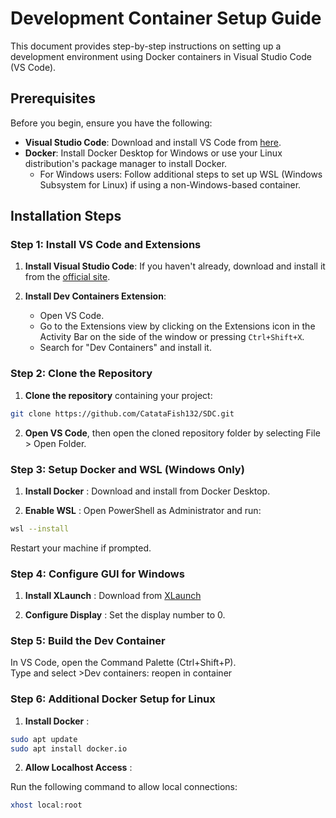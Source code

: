 # Development Container Setup Guide

This document provides step-by-step instructions on setting up a development environment using Docker containers in Visual Studio Code (VS Code). 

## Prerequisites

Before you begin, ensure you have the following:

- **Visual Studio Code**: Download and install VS Code from [here](https://code.visualstudio.com/).
- **Docker**: Install Docker Desktop for Windows or use your Linux distribution's package manager to install Docker.
  - For Windows users: Follow additional steps to set up WSL (Windows Subsystem for Linux) if using a non-Windows-based container.

## Installation Steps

### Step 1: Install VS Code and Extensions

1. **Install Visual Studio Code**: If you haven't already, download and install it from the [official site](https://code.visualstudio.com/).

2. **Install Dev Containers Extension**:
   - Open VS Code.
   - Go to the Extensions view by clicking on the Extensions icon in the Activity Bar on the side of the window or pressing `Ctrl+Shift+X`.
   - Search for "Dev Containers" and install it.

### Step 2: Clone the Repository

1. **Clone the repository** containing your project:
```sh
git clone https://github.com/CatataFish132/SDC.git
```
2. **Open VS Code**, then open the cloned repository folder by selecting File > Open Folder.
     

### Step 3: Setup Docker and WSL (Windows Only) 

1. **Install Docker** : Download and install from Docker Desktop.

2. **Enable WSL** : 
Open PowerShell as Administrator and run:
```sh
wsl --install
```
        
        
Restart your machine if prompted.
         
### Step 4: Configure GUI for Windows 

1. **Install XLaunch** : Download from [XLaunch](https://sourceforge.net/projects/xming/files/Xming/6.9.0.31/Xming-6-9-0-31-setup.exe/download)

2. **Configure Display** : Set the display number to 0.
        

### Step 5: Build the Dev Container 

In VS Code, open the Command Palette (Ctrl+Shift+P).\
Type and select >Dev containers: reopen in container
     

### Step 6: Additional Docker Setup for Linux 

1. **Install Docker** :
```sh
sudo apt update
sudo apt install docker.io
```
 
2. **Allow Localhost Access** :

Run the following command to allow local connections:
```sh
xhost local:root
```
